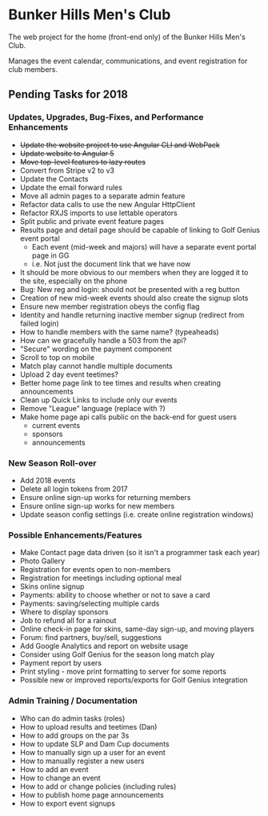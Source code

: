 # Bunker Hills Men's Club

The web project for the home (front-end only) of the Bunker Hills Men's Club.

Manages the event calendar, communications, and event registration for club members.

## Pending Tasks for 2018
    
### Updates, Upgrades, Bug-Fixes, and Performance Enhancements
* ~~Update the website project to use Angular CLI and WebPack~~
* ~~Update website to Angular 5~~
* ~~Move top-level features to lazy routes~~
* Convert from Stripe v2 to v3
* Update the Contacts
* Update the email forward rules
* Move all admin pages to a separate admin feature
* Refactor data calls to use the new Angular HttpClient
* Refactor RXJS imports to use lettable operators
* Split public and private event feature pages
* Results page and detail page should be capable of linking to Golf Genius event portal
  * Each event (mid-week and majors) will have a separate event portal page in GG
  * i.e. Not just the document link that we have now
* It should be more obvious to our members when they are logged it to the site, especially on the phone
* Bug: New reg and login: should not be presented with a reg button
* Creation of new mid-week events should also create the signup slots
* Ensure new member registration obeys the config flag
* Identity and handle returning inactive member signup (redirect from failed login)
* How to handle members with the same name? (typeaheads)
* How can we gracefully handle a 503 from the api?
* "Secure" wording on the payment component
* Scroll to top on mobile
* Match play cannot handle multiple documents
* Upload 2 day event teetimes?
* Better home page link to tee times and results when creating announcements
* Clean up Quick Links to include only our events
* Remove "League" language (replace with ?)
* Make home page api calls public on the back-end for guest users
    * current events
    * sponsors
    * announcements

### New Season Roll-over
* Add 2018 events
* Delete all login tokens from 2017
* Ensure online sign-up works for returning members
* Ensure online sign-up works for new members
* Update season config settings (i.e. create online registration windows)

### Possible Enhancements/Features
* Make Contact page data driven (so it isn't a programmer task each year)
* Photo Gallery
* Registration for events open to non-members
* Registration for meetings including optional meal
* Skins online signup
* Payments: ability to choose whether or not to save a card
* Payments: saving/selecting multiple cards
* Where to display sponsors
* Job to refund all for a rainout
* Online check-in page for skins, same-day sign-up, and moving players
* Forum: find partners, buy/sell, suggestions
* Add Google Analytics and report on website usage
* Consider using Golf Genius for the season long match play
* Payment report by users
* Print styling - move print formatting to server for some reports
* Possible new or improved reports/exports for Golf Genius integration

### Admin Training / Documentation
* Who can do admin tasks (roles)
* How to upload results and teetimes (Dan)
* How to add groups on the par 3s
* How to update SLP and Dam Cup documents
* How to manually sign up a user for an event
* How to manually register a new users
* How to add an event
* How to change an event
* How to add or change policies (including rules)
* How to publish home page announcements
* How to export event signups
